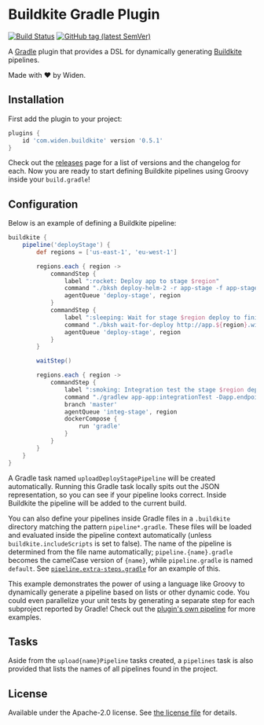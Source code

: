 # Buildkite Gradle Plugin

[![Build Status](https://badge.buildkite.com/9a1d9c36585e925d7b531e3f456a33de3bddda2a6db9ffee91.svg)](https://buildkite.com/widen/buildkite-gradle-plugin)
[![GitHub tag (latest SemVer)](https://img.shields.io/github/v/tag/Widen/buildkite-gradle-plugin?color=%2302303A&label=plugin&logo=gradle)][plugin page]

A [Gradle] plugin that provides a DSL for dynamically generating [Buildkite] pipelines.

Made with :heart: by Widen.

## Installation

First add the plugin to your project:

```groovy
plugins {
    id 'com.widen.buildkite' version '0.5.1'
}
```

Check out the [releases] page for a list of versions and the changelog for each. Now you are ready to start defining Buildkite pipelines using Groovy inside your `build.gradle`!

## Configuration

Below is an example of defining a Buildkite pipeline:

```groovy
buildkite {
    pipeline('deployStage') {
        def regions = ['us-east-1', 'eu-west-1']

        regions.each { region ->
            commandStep {
                label ":rocket: Deploy app to stage $region"
                command "./bksh deploy-helm-2 -r app-stage -f app-stage-${region}.yaml -g \${DOCKER_TAG} -k k8s2-stage-$region -v 4.2.3"
                agentQueue 'deploy-stage', region
            }
            commandStep {
                label ":sleeping: Wait for stage $region deploy to finish"
                command "./bksh wait-for-deploy http://app.${region}.widen-stage.com/health"
                agentQueue 'deploy-stage', region
            }
        }

        waitStep()

        regions.each { region ->
            commandStep {
                label ":smoking: Integration test the stage $region deployment"
                command "./gradlew app-app:integrationTest -Dapp.endpoint=http://app.${region}.widen-stage.com --continue \${GRADLE_SWITCHES}"
                branch 'master'
                agentQueue 'integ-stage', region
                dockerCompose {
                    run 'gradle'
                }
            }
        }
    }
}
```

A Gradle task named `uploadDeployStagePipeline` will be created automatically. Running this Gradle task locally spits out the JSON representation, so you can see if your pipeline looks correct. Inside Buildkite the pipeline will be added to the current build.

You can also define your pipelines inside Gradle files in a `.buildkite` directory matching the pattern `pipeline*.gradle`. These files will be loaded and evaluated inside the pipeline context automatically (unless `buildkite.includeScripts` is set to false). The name of the pipeline is determined from the file name automatically; `pipeline.{name}.gradle` becomes the camelCase version of `{name}`, while `pipeline.gradle` is named `default`. See [`pipeline.extra-steps.gradle`](.buildkite/pipeline.extra-steps.gradle) for an example of this.

This example demonstrates the power of using a language like Groovy to dynamically generate a pipeline based on lists or other dynamic code. You could even parallelize your unit tests by generating a separate step for each subproject reported by Gradle! Check out the [plugin's own pipeline](https://github.com/Widen/buildkite-gradle-plugin/blob/master/build.gradle) for more examples.

## Tasks

Aside from the `upload{name}Pipeline` tasks created, a `pipelines` task is also provided that lists the names of all pipelines found in the project.

## License

Available under the Apache-2.0 license. See [the license file](LICENSE) for details.


[Buildkite]: https://buildkite.com
[Gradle]: https://gradle.org
[plugin page]: https://plugins.gradle.org/plugin/com.widen.buildkite
[releases]: https://github.com/Widen/buildkite-gradle-plugin/releases
